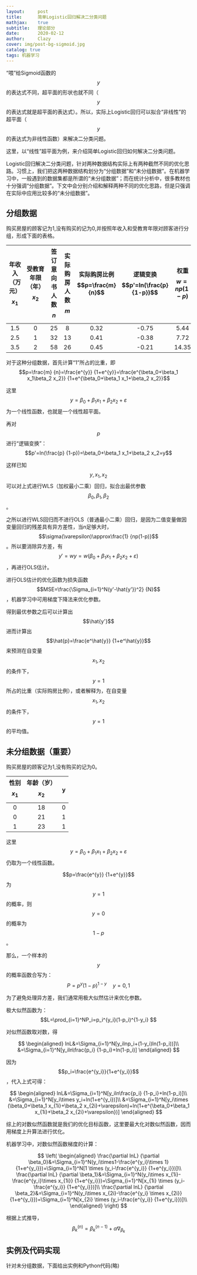 ```yaml
---
layout:     post
title:      简单Logistic回归解决二分类问题
mathjax:    true
subtitle:   理论部分
date:       2020-02-12
author:     Clazy
cover: img/post-bg-sigmoid.jpg
catalog: true
tags: 机器学习
---
```




“喂”给Sigmoid函数的$$y$$的表达式不同，超平面的形状也就不同（$$y$$的表达式就是超平面的表达式）。所以，实际上Logistic回归可以拟合“非线性”的超平面（$$y$$的表达式为非线性函数）来解决二分类问题。

<!--break-->

这里，以“线性”超平面为例，来介绍简单Logistic回归如何解决二分类问题。

Logistic回归解决二分类问题，针对两种数据结构实际上有两种截然不同的优化思路。习惯上，我们把这两种数据结构划分为“分组数据”和“未分组数据”。在机器学习中，一般遇到的数据集都是所谓的“未分组数据”；而在统计分析中，很多教材也十分强调“分组数据”。下文中会分别介绍和解释两种不同的优化思路，但是只强调在实际中应用比较多的“未分组数据”。

## 分组数据

购买房屋的顾客记为1,没有购买的记为0,并按照年收入和受教育年限对顾客进行分组，形成下面的表格。

| 年收入（万元）$$x_1$$ | 受教育年限（年）$$x_2$$ | 签订意向书人数$$n$$ | 实际购房人数$$m$$ | 实际购房比例$$p=\frac{m} {n}$$ | 逻辑变换$$p'=ln(\frac{p} {1-p})$$ | 权重$$w=np(1-p)$$ |
| :-----------------: | :-------------------: | :---------------: | :-------------: | :--------------------------: | :-----------------------------: | :-------------: |
|         1.5         |           0           |        25         |        8        |             0.32             |              -0.75              |      5.44       |
|         2.5         |           1           |        32         |       13        |             0.41             |              -0.38              |      7.72       |
|         3.5         |           2           |        58         |       26        |             0.45             |              -0.21              |      14.35      |

对于这种分组数据，首先计算“1”所占的比重，即$$p=\frac{m} {n}=\frac{e^{y}} {1+e^{y}}=\frac{e^{\beta_0+\beta_1 x_1\beta_2 x_2}} {1+e^{\beta_0+\beta_1 x_1+\beta_2 x_2}}$$

这里$$y=\beta_0+\beta_1 x_1+\beta_2 x_2+\varepsilon$$为一个线性函数，也就是一个线性超平面。

再对$$p$$进行“逻辑变换”：$$p'=ln(\frac{p} {1-p})=\beta_0+\beta_1 x_1+\beta_2 x_2=y$$

这样已知$$y,x_1,x_2$$可以对上式进行WLS（加权最小二乘）回归，拟合出最优参数$$\beta_0,\beta_1,\beta_2$$。

之所以进行WLS回归而不进行OLS（普通最小二乘）回归，是因为二值变量做因变量回归的残差具有异方差性，当$n$足够大时，$$\sigma(\varepsilon)\approx\frac{1} {np(1-p)}$$。所以要消除异方差，有$$y'=wy=w(\beta_0+\beta_1 x_1+\beta_2 x_2+\varepsilon)$$，再进行OLS估计。

进行OLS估计的优化函数为损失函数$$MSE=\frac{\Sigma_{i=1}^N(y'-\hat{y'})^2} {N}$$，机器学习中可用梯度下降法来优化参数。

得到最优参数之后可以计算出$$\hat{y'}$$进而计算出$$\hat{p}=\frac{e^\hat{y}} {1+e^\hat{y}}$$来预测在自变量$$x_1,x_2$$的条件下，$$y=1$$所占的比重（实际购房比例），或者解释为，在自变量$$x_1,x_2$$的条件下，$$y=1$$的平均值。

## 未分组数据（重要）

购买房屋的顾客记为1,没有购买的记为0。

| 性别$$x_1 $$ | 年龄（岁）$$x_2 $$ |  y   |
| :--------: | :--------------: | :--: |
|     0      |        18        |  0   |
|     0      |        21        |  1   |
|     1      |        23        |  1   |

这里$$y=\beta_0+\beta_1 x_1+\beta_2 x_2+\varepsilon$$仍取为一个线性函数。

$$p=\frac{e^{y}} {1+e^{y}}$$为$$y=1 $$的概率，则$$y=0$$的概率为$$1-p$$。

那么，一个样本的$$y$$的概率函数合写为：$$P=p^y(1-p)^{1-y} \quad y=0,1$$

为了避免处理异方差，我们通常用极大似然估计来优化参数。

极大似然函数为：$$L=\prod_{i=1}^NP_i=p_i^{y_i}(1-p_i)^{1-y_i} $$

对似然函数取对数，得


$$
\begin{aligned}
lnL&=\Sigma_{i=1}^N[y_ilnp_i+(1-y_i)ln(1-p_i))]\\
&=\Sigma_{i=1}^N[y_iln\frac{p_i} {1-p_i}+ln(1-p_i)]
\end{aligned}
$$



因为$$p_i=\frac{e^{y_i}}{1+e^{y_i}}$$，代入上式可得：


$$
\begin{aligned}
lnL&=\Sigma_{i=1}^N[y_iln\frac{p_i} {1-p_i}+ln(1-p_i)]\\
&=\Sigma_{i=1}^N[y_i\times y_i+ln(1+e^{y_i})]\\
&=\Sigma_{i=1}^N[y_i\times (\beta_0+\beta_1 x_{1i}+\beta_2 x_{2i}+\varepsilon)+ln(1+e^{\beta_0+\beta_1 x_{1i}+\beta_2 x_{2i}+\varepsilon})]
\end{aligned}
$$


综上的对数似然函数就是我们的优化目标函数，这里要最大化对数似然函数，因而用梯度上升算法进行优化。

机器学习中，对数似然函数梯度的计算：


$$
\left(
\begin{aligned}
\frac{\partial lnL} {\partial \beta_0}&=\Sigma_{i=1}^N(y_i\times1-\frac{e^{y_i}\times 1} {1+e^{y_i}})=\Sigma_{i=1}^N[1 \times (y_i-\frac{e^{y_i}} {1+e^{y_i}})]\\
\frac{\partial lnL} {\partial \beta_1}&=\Sigma_{i=1}^N(y_i\times x_{1i}-\frac{e^{y_i}\times x_{1i}} {1+e^{y_i}})=\Sigma_{i=1}^N[x_{1i} \times (y_i-\frac{e^{y_i}} {1+e^{y_i}})]\\
\frac{\partial lnL} {\partial \beta_2}&=\Sigma_{i=1}^N(y_i\times x_{2i}-\frac{e^{y_i} \times x_{2i}} {1+e^{y_i}})=\Sigma_{i=1}^N[x_{2i} \times (y_i-\frac{e^{y_i}} {1+e^{y_i}})]\\
\end{aligned}
\right)
$$


根据上式推导，$$\beta_k^{(n)}=\beta_k^{(n-1)}+ \alpha \nabla_{\beta_k}$$



## 实例及代码实现

针对未分组数据，下面给出实例和Python代码(略)



